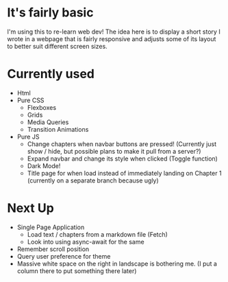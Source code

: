 # It's fairly basic
I'm using this to re-learn web dev!
The idea here is to display a short story I wrote in a webpage that is fairly responsive and adjusts some of its layout to better suit different screen sizes.
# Currently used
- Html
- Pure CSS
  - Flexboxes
  - Grids
  - Media Queries 
  - Transition Animations
- Pure JS
  - Change chapters when navbar buttons are pressed! (Currently just show / hide, but possible plans to make it pull from a server?)
  - Expand navbar and change its style when clicked (Toggle function)
  - Dark Mode!
  - Title page for when load instead of immediately landing on Chapter 1 (currently on a separate branch because ugly)
# Next Up
- Single Page Application
  - Load text / chapters from a markdown file (Fetch)
  - Look into using async-await for the same
- Remember scroll position
- Query user preference for theme 
- Massive white space on the right in landscape is bothering me. (I put a column there to put something there later)
